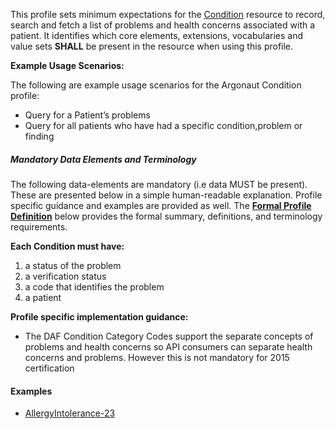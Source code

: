 This profile sets minimum expectations for the [Condition] resource to record, search and fetch a  list of problems and health concerns associated with a patient. It identifies which core elements, extensions, vocabularies and value sets **SHALL** be present in the resource when using this profile.

**Example Usage Scenarios:**

The following are example usage scenarios for the Argonaut Condition profile:

-   Query for a Patient’s problems
-   Query for all patients who have had a specific condition,problem or
    finding


##### Mandatory Data Elements and Terminology


The following data-elements are mandatory (i.e data MUST be present). These are presented below in a simple human-readable explanation.  Profile specific guidance and examples are provided as well.  The [**Formal Profile Definition**](#profile) below provides the  formal summary, definitions, and  terminology requirements.  

**Each Condition must have:**

1.  a status of the problem
1.  a verification status
1.  a code that identifies the problem
1.  a patient

**Profile specific implementation guidance:**

* The DAF Condition Category Codes support the separate concepts of problems and health concerns so API consumers can separate health concerns and problems. However this is not mandatory for 2015 certification

#### Examples

   - [AllergyIntolerance-23](AllergyIntolerance-23.html)

[Condition]: http://hl7.org/fhir/condition.html

